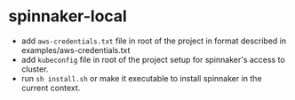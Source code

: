 # spinnaker-local

- add `aws-credentials.txt` file in root of the project in format described in examples/aws-credentials.txt 
- add `kubeconfig` file in root of the project setup for spinnaker's access to cluster.
- run `sh install.sh` or make it executable to install spinnaker in the current context.